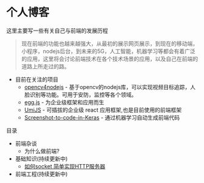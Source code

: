# 个人博客

这里主要写一些有关自己与前端的发展历程

> 现在前端的功能也越来越强大，从最初的展示网页展示，到现在的移动端，小程序，nodejs后台，到未来的5G，人工智能，机器学习等都会有着广泛的应用，这里将会讨论前端技术在各个技术场景的应用，以及自己在前端的道路上所走过的路。

* 目前在关注的项目
    * [opencv4nodejs](https://github.com/justadudewhohacks/opencv4nodejs) - 基于opencv的nodejs库，可以实现视频目标追踪，人脸识别等功能。可用于安防，监控等各个领域。
    * [egg.js](https://github.com/eggjs/egg/) - 为企业级框架和应用而生
    * [UmiJS](https://github.com/eggjs/egg/) - 可插拔的企业级 react 应用框架,也是目前使用的前端框架
    * [Screenshot-to-code-in-Keras](https://github.com/emilwallner/Screenshot-to-code) - 通过机器学习自动生成前端代码

目录

* 前端杂谈
    * 为什么做前端?
* 基础知识(持续更新中)
    * [如何socket 简单实现HTTP服务器](https://github.com/chthollys/blog/blob/master/write_a_http_server)
* 前端工程(持续更新中)


